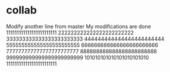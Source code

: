# collab
Modify another line from master
My modifications are done
111111111111111111111111
222222222222222222222222
333333333333333333333333
444444444444444444444444
555555555555555555555555
666666666666666666666666
777777777777777777777777
888888888888888888888888
999999999999999999999999
101010101010101010101010
111111111111111111111111
